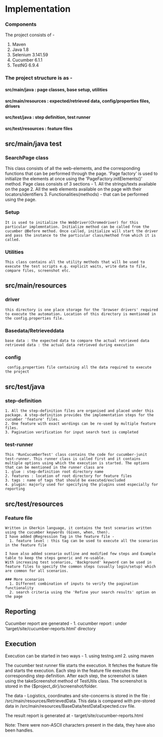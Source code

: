 # Implementation

### Components
The project consists of -
  1. Maven
  2. Java 1.8
  3. Selenium 3.141.59
  4. Cucumber 6.1.1
  5. TestNG 6.9.4
  
  
### The project structure is as - 
   #### src/main/java : page classes, base setup, utilities
   #### src/main/resources : expected/retrieved data, config/properties files, drivers 
   #### src/test/java : step definition, test runner
   #### src/test/resources : feature files
   

## src/main/java test
  ### SearchPage class
  This class consists of all the web-elements, and the corresponding functions that can be performed through the page. 'Page factory' is used to initialize the elements at once using the 'PageFactory.initElements()' method.
  Page class consists of 3 sections - 
    1. All the strings/texts available on the page
    2. All the web elements available on the page with their locators/identifiers
    3. Functionalities(methods) - that can be performed using the page.
  
  ### Setup 
    It is used to initialize the WebDriver(Chromedriver) for this particular implemntation. Initialize method can be called from the cucumber @Before method. Once called, initialize will start the driver and pass the instance to the particular class/method from which it is called.
    
   ### Utilities
    This class contains all the utility methods that will be used to execute the test scripts e.g. explicit waits, write data to file, compare files, screenshot etc.
    
 ## src/main/resources
  ### driver
    this directory is one place storage for the 'browser drivers' required to execute the automation. Location of this directory is mentioned in the config.properties file.
    
  ### Basedata/Retrieveddata
    base data : the expected data to compare the actual retrieved data
    retrieved data : the actual data retrieved during execution
    
  ### config
     config.properties file containing all the data required to execute the project
    
## src/test/java
  ### step-definition
    1. All the step-definition files are organised and placed under this package. A step-definition provides the implementation steps for the cucumber 'feature' files. 
    2. One feature with exact wordings can be re-used by multiple feature files.
    3. Pagination verification for input search text is completed
    
   ### test-runner
    This 'RunCucumberTest' class contains the code for cucumber-junit test-runner. This runner class is called first and it contains multiple options using which the execution is started. The options that can be mentioned in the runner class are 
    1. glue : step-definition root directory name 
    2. features : location of root directory for feature files
    3. tags : name of tags that should be executed/excluded
    4. plugin: majorly used for specifying the plugins used especially for reporting
    
## src/test/resources
  ### Feature file
    Written in Gherkin language, it contains the test scenarios written using the cucumber keywords (Given, when, then).
    I have added @Regression Tag in the feature file - 
      1. feature level : this tag can be used to execute all the scenarios in the feature file
      
    I have also added scenario outline and modified few steps and Example table to keep the steps generic and re-usable.
    With increasing test scenarios, 'Background' keyword can be used in feature files to specify the common steps (usually login/setup) which are common for all scenarios.
    
    ### More scenarios
      1. Different combination of inputs to verify the pagination functionality
      2. search criteria using the 'Refine your search results' option on the page
    
## Reporting
  Cucumber report are generated - 
    1. cucumber report : under 'target/site/cucumber-reports.html' directory
    
  
 ## Execution
  Execution can be started in two ways -
    1.  using testng.xml
    2.  using maven
    
   The cucumber test runner file starts the execution. It fetches the feature file and starts the execution.
   Each step in the feature file executes the corresponding step definition.
   After each step, the screenshot is taken using the takeScreenshot method of TestUtils class. The screenshot is stored in the {$project_dir}/screenshot/folder.
   
   The data - Logistics, coordinates and site-concerns is stored in the file : /src/main/resources/RetrievedData. This data is compared with pre-stored data in     /src/main/resources/BaseData/testDataExpected.csv file.
   
   The result report is generated at - target/site/cucumber-reports.html
   
   Note: There were non-ASCII characters present in the data, they have also been handles.
    

